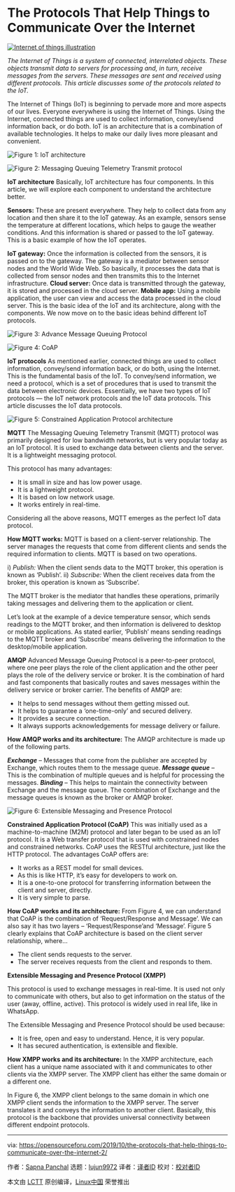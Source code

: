 [#]: collector: (lujun9972)
[#]: translator: ( )
[#]: reviewer: ( )
[#]: publisher: ( )
[#]: url: ( )
[#]: subject: (The Protocols That Help Things to Communicate Over the Internet)
[#]: via: (https://opensourceforu.com/2019/10/the-protocols-that-help-things-to-communicate-over-the-internet-2/)
[#]: author: (Sapna Panchal https://opensourceforu.com/author/sapna-panchal/)

The Protocols That Help Things to Communicate Over the Internet
======

[![][1]][2]

_The Internet of Things is a system of connected, interrelated objects. These objects transmit data to servers for processing and, in turn, receive messages from the servers. These messages are sent and received using different protocols. This article discusses some of the protocols related to the IoT._

The Internet of Things (IoT) is beginning to pervade more and more aspects of our lives. Everyone everywhere is using the Internet of Things. Using the Internet, connected things are used to collect information, convey/send information back, or do both. IoT is an architecture that is a combination of available technologies. It helps to make our daily lives more pleasant and convenient.

![Figure 1: IoT architecture][3]

![Figure 2: Messaging Queuing Telemetry Transmit protocol][4]

**IoT architecture**
Basically, IoT architecture has four components. In this article, we will explore each component to understand the architecture better.

**Sensors:** These are present everywhere. They help to collect data from any location and then share it to the IoT gateway. As an example, sensors sense the temperature at different locations, which helps to gauge the weather conditions. And this information is shared or passed to the IoT gateway. This is a basic example of how the IoT operates.

**IoT gateway:** Once the information is collected from the sensors, it is passed on to the gateway. The gateway is a mediator between sensor nodes and the World Wide Web. So basically, it processes the data that is collected from sensor nodes and then transmits this to the Internet infrastructure.
**Cloud server:** Once data is transmitted through the gateway, it is stored and processed in the cloud server.
**Mobile app:** Using a mobile application, the user can view and access the data processed in the cloud server.
This is the basic idea of the IoT and its architecture, along with the components. We now move on to the basic ideas behind different IoT protocols.

![Figure 3: Advance Message Queuing Protocol][5]

![Figure 4: CoAP][6]

**IoT protocols**
As mentioned earlier, connected things are used to collect information, convey/send information back, or do both, using the Internet. This is the fundamental basis of the IoT. To convey/send information, we need a protocol, which is a set of procedures that is used to transmit the data between electronic devices.
Essentially, we have two types of IoT protocols — the IoT network protocols and the IoT data protocols. This article discusses the IoT data protocols.

![Figure 5: Constrained Application Protocol architecture][7]

**MQTT**
The Messaging Queuing Telemetry Transmit (MQTT) protocol was primarily designed for low bandwidth networks, but is very popular today as an IoT protocol. It is used to exchange data between clients and the server. It is a lightweight messaging protocol.

This protocol has many advantages:

  * It is small in size and has low power usage.
  * It is a lightweight protocol.
  * It is based on low network usage.
  * It works entirely in real-time.



Considering all the above reasons, MQTT emerges as the perfect IoT data protocol.

**How MQTT works:** MQTT is based on a client-server relationship. The server manages the requests that come from different clients and sends the required information to clients. MQTT is based on two operations.

i) _Publish:_ When the client sends data to the MQTT broker, this operation is known as ‘Publish’.
ii) _Subscribe:_ When the client receives data from the broker, this operation is known as ‘Subscribe’.

The MQTT broker is the mediator that handles these operations, primarily taking messages and delivering them to the application or client.

Let’s look at the example of a device temperature sensor, which sends readings to the MQTT broker, and then information is delivered to desktop or mobile applications. As stated earlier, ‘Publish’ means sending readings to the MQTT broker and ‘Subscribe’ means delivering the information to the desktop/mobile application.

**AMQP**
Advanced Message Queuing Protocol is a peer-to-peer protocol, where one peer plays the role of the client application and the other peer plays the role of the delivery service or broker. It is the combination of hard and fast components that basically routes and saves messages within the delivery service or broker carrier.
The benefits of AMQP are:

  * It helps to send messages without them getting missed out.
  * It helps to guarantee a ‘one-time-only’ and secured delivery.
  * It provides a secure connection.
  * It always supports acknowledgements for message delivery or failure.



**How AMQP works and its architecture:** The AMQP architecture is made up of the following parts.

_**Exchange**_ – Messages that come from the publisher are accepted by Exchange, which routes them to the message queue.
_**Message queue**_ – This is the combination of multiple queues and is helpful for processing the messages.
_**Binding**_ – This helps to maintain the connectivity between Exchange and the message queue.
The combination of Exchange and the message queues is known as the broker or AMQP broker.

![Figure 6: Extensible Messaging and Presence Protocol][8]

**Constrained Application Protocol (CoAP)**
This was initially used as a machine-to-machine (M2M) protocol and later began to be used as an IoT protocol. It is a Web transfer protocol that is used with constrained nodes and constrained networks. CoAP uses the RESTful architecture, just like the HTTP protocol.
The advantages CoAP offers are:

  * It works as a REST model for small devices.
  * As this is like HTTP, it’s easy for developers to work on.
  * It is a one-to-one protocol for transferring information between the client and server, directly.
  * It is very simple to parse.



**How CoAP works and its architecture:** From Figure 4, we can understand that CoAP is the combination of ‘Request/Response and Message’. We can also say it has two layers – ‘Request/Response’and ‘Message’.
Figure 5 clearly explains that CoAP architecture is based on the client server relationship, where…

  * The client sends requests to the server.
  * The server receives requests from the client and responds to them.



**Extensible Messaging and Presence Protocol (XMPP)**

This protocol is used to exchange messages in real-time. It is used not only to communicate with others, but also to get information on the status of the user (away, offline, active). This protocol is widely used in real life, like in WhatsApp.

The Extensible Messaging and Presence Protocol should be used because:

  * It is free, open and easy to understand. Hence, it is very popular.
  * It has secured authentication, is extensible and flexible.



**How XMPP works and its architecture:** In the XMPP architecture, each client has a unique name associated with it and communicates to other clients via the XMPP server. The XMPP client has either the same domain or a different one.

In Figure 6, the XMPP client belongs to the same domain in which one XMPP client sends the information to the XMPP server. The server translates it and conveys the information to another client.
Basically, this protocol is the backbone that provides universal connectivity between different endpoint protocols.

--------------------------------------------------------------------------------

via: https://opensourceforu.com/2019/10/the-protocols-that-help-things-to-communicate-over-the-internet-2/

作者：[Sapna Panchal][a]
选题：[lujun9972][b]
译者：[译者ID](https://github.com/译者ID)
校对：[校对者ID](https://github.com/校对者ID)

本文由 [LCTT](https://github.com/LCTT/TranslateProject) 原创编译，[Linux中国](https://linux.cn/) 荣誉推出

[a]: https://opensourceforu.com/author/sapna-panchal/
[b]: https://github.com/lujun9972
[1]: https://i2.wp.com/opensourceforu.com/wp-content/uploads/2019/10/Internet-of-things-illustration.jpg?resize=696%2C439&ssl=1 (Internet of things illustration)
[2]: https://i2.wp.com/opensourceforu.com/wp-content/uploads/2019/10/Internet-of-things-illustration.jpg?fit=1125%2C710&ssl=1
[3]: https://i1.wp.com/opensourceforu.com/wp-content/uploads/2019/10/Figure-1-IoT-architecture.jpg?resize=350%2C133&ssl=1
[4]: https://i1.wp.com/opensourceforu.com/wp-content/uploads/2019/10/Figure-2-Messaging-Queuing-Telemetry-Transmit-protocol.jpg?resize=350%2C206&ssl=1
[5]: https://i1.wp.com/opensourceforu.com/wp-content/uploads/2019/10/Figure-3-Advance-Message-Queuing-Protocol.jpg?resize=350%2C160&ssl=1
[6]: https://i0.wp.com/opensourceforu.com/wp-content/uploads/2019/10/Figure-4-CoAP.jpg?resize=350%2C84&ssl=1
[7]: https://i1.wp.com/opensourceforu.com/wp-content/uploads/2019/10/Figure-5-Constrained-Application-Protocol-architecture.jpg?resize=350%2C224&ssl=1
[8]: https://i0.wp.com/opensourceforu.com/wp-content/uploads/2019/10/Figure-6-Extensible-Messaging-and-Presence-Protocol.jpg?resize=350%2C46&ssl=1
